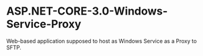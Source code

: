 # ASP.NET-CORE-3.0-Windows-Service-Proxy

Web-based application supposed to host as Windows Service as a Proxy to SFTP.
